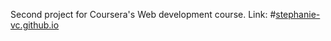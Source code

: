 Second project for Coursera's Web development course. Link: #[stephanie-vc.github.io](https://stephanie-vc.github.io/Module3-solution/index.html)
